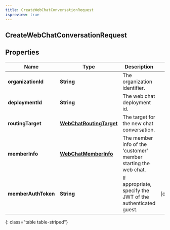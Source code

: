 ```yaml
---
title: CreateWebChatConversationRequest
ispreview: true
---
```

## CreateWebChatConversationRequest


## Properties

| Name | Type | Description | Notes |
| ------------ | ------------- | ------------- | ------------- |
| **organizationId** | **String** | The organization identifier. |  |
| **deploymentId** | **String** | The web chat deployment id. |  |
| **routingTarget** | [**WebChatRoutingTarget**](WebChatRoutingTarget.html) | The target for the new chat conversation. |  |
| **memberInfo** | [**WebChatMemberInfo**](WebChatMemberInfo.html) | The member info of the &#39;customer&#39; member starting the web chat. |  |
| **memberAuthToken** | **String** | If appropriate, specify the JWT of the authenticated guest. |  [optional] |
{: class="table table-striped"}



